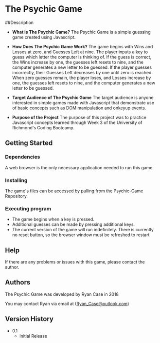 # The Psychic Game

##Description

* **What is The Psychic Game?**
The Psychic Game is a simple guessing game created using Javascript.

* **How Does The Psychic Game Work?**
The game begins with Wins and Losses at zero, and Guesses Left at nine. The player inputs a key to guess which letter the computer is thinking of. If the guess is correct, the Wins increase by one, the guesses left resets to nine, and the computer generates a new letter to be guessed. If the player guesses incorrectly, their Guesses Left decreases by one until zero is reached. When zero guesses remain, the player loses, and Losses increase by one, the guesses left resets to nine, and the computer generates a new letter to be guessed.

* **Target Audience of The Psychic Game**
The target audience is anyone interested in simple games made with Javascript that demonstrate use of basic concepts such as DOM manipulation and onkeyup events.

* **Purpose of the Project**
The purpose of this project was to practice Javascript concepts learned through Week 3 of the University of Richmond's Coding Bootcamp.

## Getting Started

### Dependencies

A web browser is the only necessary application needed to run this game.

### Installing

The game's files can be accessed by pulling from the Psychic-Game Repository.

### Executing program

* The game begins when a key is pressed.
* Additional guesses can be made by pressing additional keys.
* The current version of the game will run indefinitely. There is currently no reset button, so the browser window must be refreshed to restart

## Help

If there are any problems or issues with this game, please contact the author.

## Authors

The Psychic Game was developed by Ryan Case in 2018

You may contact Ryan via email at (Ryan_Case@outlook.com)

## Version History

* 0.1
    * Initial Release